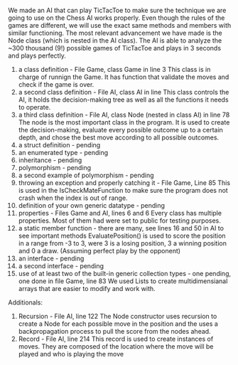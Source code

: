 We made an AI that can play TicTacToe to make sure the technique we are going to use on the Chess AI works properly. Even though the rules of the games are different, we will use the exact same methods and members with similar functioning. The most relevant advancement we have made is the Node class (which is nested in the AI class). The AI is able to analyze the ~300 thousand (9!) possible games of TicTacToe and plays in 3 seconds and plays perfectly. 

1. a class definition - File Game, class Game in line 3
        This class is in charge of runnign the Game. It has function that validate the moves and check if the game is over.
2. a second class definition - File AI, class AI in line 
        This class controls the AI, it holds the decision-making tree as well as all the functions it needs to operate. 
3. a third class definition - File AI, class Node (nested in class AI) in line 78
        The node is the most important class in the program. It is used to create the decision-making, evaluate every possible outcome up to a certain depth, and chose the best move according to all possible outcomes.
4. a struct definition - pending
5. an enumerated type - pending
6. inheritance - pending
7. polymorphism - pending
8. a second example of polymorphism - pending
9. throwing an exception and properly catching it - File Game, Line 85
        This is used in the IsCheckMateFunction to make sure the program does not crash when the index is out of range.
10. definition of your own generic datatype - pending
11. properties - Files Game and AI, lines 6 and 6
        Every class has multiple properties. Most of them had were set to public for testing purposes.
12. a static member function - there are many, see lines 16 and 50 in AI to see important methods
        EvaluatePosition() is used to score the position in a range from -3 to 3, were 3 is a losing position, 3 a winning position and 0 a draw. (Assuming perfect play by the opponent)
13. an interface - pending
14. a second interface - pending
15. use of at least two of the built-in generic collection types - one pending, one done in file Game, line 83
        We used Lists to create multidimensianal arrays that are easier to modify and work with.

Additionals:
1. Recursion - File AI, line 122
        The Node constructor uses recursion to create a Node for each possible move in the position and the uses a backpropagation process to pull the score from the nodes ahead.
2. Record - File AI, line 214
        This record is used to create instances of moves. They are composed of the location where the move will be played and who is playing the move